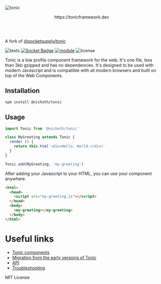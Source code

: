 <picture>
  <source media="(prefers-color-scheme: dark)" srcset="https://raw.githubusercontent.com/socketsupply/tonic/master/readme-tonic-dark.png">
  <source media="(prefers-color-scheme: light)" srcset="https://raw.githubusercontent.com/socketsupply/tonic/master/readme-tonic.png">
  <img alt="tonic" src="https://raw.githubusercontent.com/socketsupply/tonic/master/readme-tonic.png">
</picture>

<p align="center">
  https://tonicframework.dev
</p>
<br/>
<br/>

A fork of [@socketsupply/tonic](https://github.com/socketsupply/tonic)

![tests](https://github.com/nichoth/tonic/actions/workflows/nodejs.yml/badge.svg)
[![Socket Badge](https://socket.dev/api/badge/npm/package/@nichoth/tonic)](https://socket.dev/npm/package/@nichoth/tonic)
[![module](https://img.shields.io/badge/module-ESM%2FCJS-blue)](README.md)
![license](https://img.shields.io/badge/license-MIT-brightgreen)


Tonic is a low profile component framework for the web. It's one file, less than 3kb gzipped and has no dependencies. It's designed to be used with modern Javascript and is compatible with all modern browsers and built on top of the Web Components.

## Installation

```sh
npm install @nichoth/tonic
```

## Usage

```js
import Tonic from '@nichoth/tonic'

class MyGreeting extends Tonic {
  render () {
    return this.html`<div>Hello, World.</div>`
  }
}

Tonic.add(MyGreeting, 'my-greeting')
```

After adding your Javascript to your HTML, you can use your component anywhere.

```html
<html>
  <head>
    <script src="my-greeting.js"></script>
  </head>
  <body>
    <my-greeting></my-greeting>
  </body>
</html>
```

# Useful links
- [Tonic components](https://github.com/socketsupply/components)
- [Migration from the early versions of Tonic](./MIGRATION.md)
- [API](./API.md)
- [Troubleshooting](./HELP.md)

MIT License
